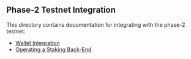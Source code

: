 ## Phase-2 Testnet Integration

This directory contains documentation for integrating
with the phase-2 testnet:
* [Wallet Integration](./wallet)
* [Operating a Staking Back-End](./staking-backend.md)
